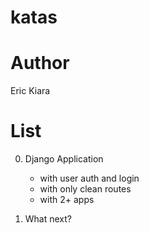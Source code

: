 # katas #


# Author #
Eric Kiara

# List #

0. Django Application
    - with user auth and login
    - with only clean routes
    - with 2+ apps

1. What next?

